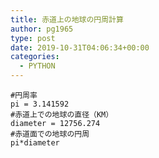 ```yaml
---
title: 赤道上の地球の円周計算
author: pg1965
type: post
date: 2019-10-31T04:06:34+00:00
categories:
  - PYTHON
---
```

```python3
#円周率
pi = 3.141592
#赤道上での地球の直径（KM）
diameter = 12756.274
#赤道面での地球の円周
pi*diameter
```
